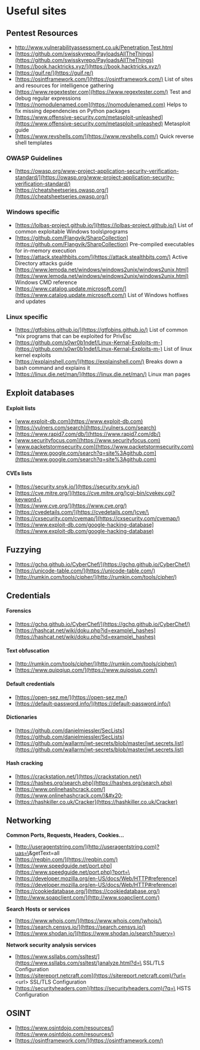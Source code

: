 # Useful sites

## Pentest Resources

* [http://www.vulnerabilityassessment.co.uk/Penetration Test.html](http://www.vulnerabilityassessment.co.uk/Penetration%20Test.html)
* [https://github.com/swisskyrepo/PayloadsAllTheThings](https://github.com/swisskyrepo/PayloadsAllTheThings)
* [https://book.hacktricks.xyz/](https://book.hacktricks.xyz/)
* [https://guif.re/](https://guif.re/)
* [https://osintframework.com/](https://osintframework.com/)  List of sites and resources for intelligence gathering
* [https://www.regextester.com](https://www.regextester.com/)    Test and debug regular expressions
* [https://nomodulenamed.com](https://nomodulenamed.com)    Helps to fix missing dependencies on Python packages
* [https://www.offensive-security.com/metasploit-unleashed](https://www.offensive-security.com/metasploit-unleashed)  Metasploit guide
* [https://www.revshells.com/](https://www.revshells.com/) Quick reverse shell templates

### OWASP Guidelines

* [https://owasp.org/www-project-application-security-verification-standard/](https://owasp.org/www-project-application-security-verification-standard/)
* [https://cheatsheetseries.owasp.org/](https://cheatsheetseries.owasp.org/)

### Windows specific

* [https://lolbas-project.github.io/](https://lolbas-project.github.io/) List of common exploitable Windows tools\programs
* [https://github.com/Flangvik/SharpCollection](https://github.com/Flangvik/SharpCollection) Pre-compiled executables for in-memory execution
* [https://attack.stealthbits.com/](https://attack.stealthbits.com/) Active Directory attacks guide
* [https://www.lemoda.net/windows/windows2unix/windows2unix.html](https://www.lemoda.net/windows/windows2unix/windows2unix.html) Windows CMD reference
* [https://www.catalog.update.microsoft.com/](https://www.catalog.update.microsoft.com/) List of Windows hotfixes and updates

### Linux specific

* [https://gtfobins.github.io/](https://gtfobins.github.io/) List of common \*nix programs that can be exploited for PrivEsc
* [https://github.com/s0wr0b1ndef/Linux-Kernal-Exploits-m-](https://github.com/s0wr0b1ndef/Linux-Kernal-Exploits-m-)  List of linux kernel exploits
* [https://explainshell.com/](https://explainshell.com/)  Breaks down a bash command and explains it
* [https://linux.die.net/man/](https://linux.die.net/man/)  Linux man pages

## Exploit databases

#### Exploit lists

* [www.exploit-db.com](https://www.exploit-db.com)
* [https://vulners.com/search](https://vulners.com/search)
* [https://www.rapid7.com/db/](https://www.rapid7.com/db/)
* [www.securityfocus.com](https://www.securityfocus.com)
* [www.packetstormsecurity.com](https://www.packetstormsecurity.com)
* [https://www.google.com/search?q=site%3Agithub.com](https://www.google.com/search?q=site%3Agithub.com)

#### CVEs lists

* [https://security.snyk.io/](https://security.snyk.io/)
* [https://cve.mitre.org/](https://cve.mitre.org/)cgi-bin/cvekey.cgi?keyword=\<keyword or cve>
* [https://www.cve.org/](https://www.cve.org/)
* [https://cvedetails.com/](https://cvedetails.com/)cve/\<cve>
* [https://cxsecurity.com/cvemap/](https://cxsecurity.com/cvemap/)
* [https://www.exploit-db.com/google-hacking-database](https://www.exploit-db.com/google-hacking-database)

## Fuzzying

* [https://gchq.github.io/CyberChef/](https://gchq.github.io/CyberChef/)
* [https://unicode-table.com/](https://unicode-table.com/)
* [http://rumkin.com/tools/cipher/](http://rumkin.com/tools/cipher/)

## Credentials

#### Forensics

* [https://gchq.github.io/CyberChef/](https://gchq.github.io/CyberChef/)
* [https://hashcat.net/wiki/doku.php?id=example\_hashes](https://hashcat.net/wiki/doku.php?id=example\_hashes)

#### Text obfuscation

* [http://rumkin.com/tools/cipher/](http://rumkin.com/tools/cipher/)
* [https://www.quipqiup.com/](https://www.quipqiup.com/)

#### Default credentials

* [https://open-sez.me/](https://open-sez.me/)
* [https://default-password.info/](https://default-password.info/)

#### Dictionaries

* [https://github.com/danielmiessler/SecLists](https://github.com/danielmiessler/SecLists)
* [https://github.com/wallarm/jwt-secrets/blob/master/jwt.secrets.list](https://github.com/wallarm/jwt-secrets/blob/master/jwt.secrets.list)

#### Hash cracking

* [https://crackstation.net/](https://crackstation.net/)
* [https://hashes.org/search.php](https://hashes.org/search.php)
* [https://www.onlinehashcrack.com/](https://www.onlinehashcrack.com/)&#x20;
* [https://hashkiller.co.uk/Cracker](https://hashkiller.co.uk/Cracker)

## Networking

**Common Ports, Requests, Headers, Cookies...**

* [http://useragentstring.com/](http://useragentstring.com)?uas=\<UA string>\&getText=all
* [https://reqbin.com/](https://reqbin.com/)
* [https://www.speedguide.net/port.php](https://www.speedguide.net/port.php)?port=\<port number>
* [https://developer.mozilla.org/en-US/docs/Web/HTTP#reference](https://developer.mozilla.org/en-US/docs/Web/HTTP#reference)
* [https://cookiedatabase.org/](https://cookiedatabase.org/)
* [http://www.soapclient.com/](http://www.soapclient.com/)

**Search Hosts or services**

* [https://www.whois.com/](https://www.whois.com/)whois/\<domain name>
* [https://search.censys.io/](https://search.censys.io/)
* [https://www.shodan.io/](https://www.shodan.io/search?query=)

**Network security analysis services**

* [https://www.ssllabs.com/ssltest/](https://www.ssllabs.com/ssltest/)analyze.html?d=\<url> SSL/TLS Configuration
* [https://sitereport.netcraft.com](https://sitereport.netcraft.com)/?url= \<url>  SSL/TLS Configuration
* [https://securityheaders.com](https://securityheaders.com)/?q=\<url> HSTS Configuration

## OSINT

* [https://www.osintdojo.com/resources/](https://www.osintdojo.com/resources/)
* [https://osintframework.com/](https://osintframework.com/)
